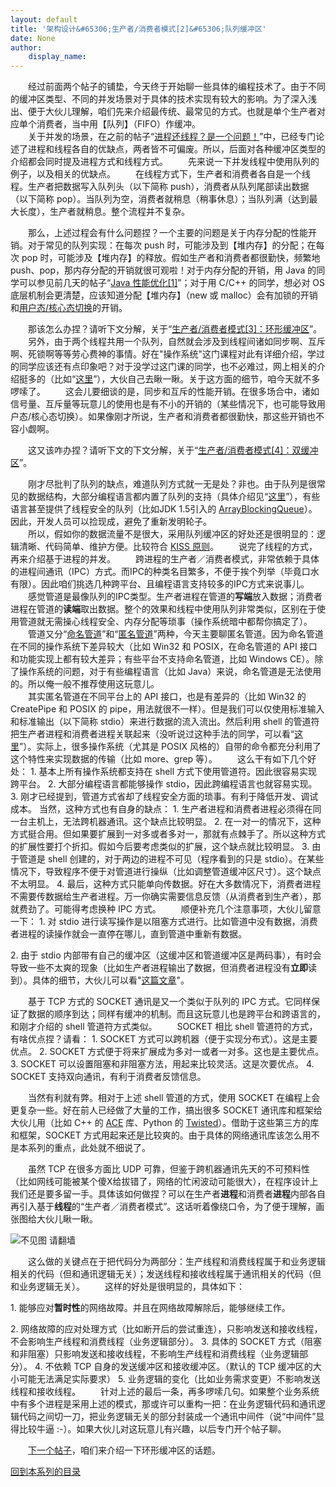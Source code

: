 ```yaml
---
layout: default
title: '架构设计&#65306;生产者/消费者模式[2]&#65306;队列缓冲区'
date: None
author:
    display_name: 
---
```


　　经过前面两个帖子的铺垫，今天终于开始聊一些具体的编程技术了。由于不同的缓冲区类型、不同的并发场景对于具体的技术实现有较大的影响。为了深入浅出、便于大伙儿理解，咱们先来介绍最传统、最常见的方式。也就是单个生产者对应单个消费者，当中用【队列】（FIFO）作缓冲。  
　　关于并发的场景，在之前的帖子“[进程还线程？是一个问题！](https://program-think.blogspot.com/2009/02/multi-process-vs-multi-thread.html)”中，已经专门论述了进程和线程各自的优缺点，两者皆不可偏废。所以，后面对各种缓冲区类型的介绍都会同时提及进程方式和线程方式。 　　先来说一下并发线程中使用队列的例子，以及相关的优缺点。 　　在线程方式下，生产者和消费者各自是一个线程。生产者把数据写入队列头（以下简称 push），消费者从队列尾部读出数据（以下简称 pop）。当队列为空，消费者就稍息（稍事休息）；当队列满（达到最大长度），生产者就稍息。整个流程并不复杂。

　　那么，上述过程会有什么问题捏？一个主要的问题是关于内存分配的性能开销。对于常见的队列实现：在每次 push 时，可能涉及到【堆内存】的分配；在每次 pop 时，可能涉及【堆内存】的释放。假如生产者和消费者都很勤快，频繁地 push、pop，那内存分配的开销就很可观啦！对于内存分配的开销，用 Java 的同学可以参见前几天的帖子“[Java 性能优化\[1\]](https://program-think.blogspot.com/2009/03/java-performance-tuning-1-two-types.html)”；对于用 C/C++ 的同学，想必对 OS 底层机制会更清楚，应该知道分配【堆内存】（new 或 malloc）会有加锁的开销和[用户态/核心态切换](https://en.wikipedia.org/wiki/Context_switch#User_and_kernel_mode_switching)的开销。

  
　　那该怎么办捏？请听下文分解，关于“[生产者/消费者模式\[3\]：环形缓冲区](https://program-think.blogspot.com/2009/04/producer-consumer-pattern-3-circle.html)”。  
　　另外，由于两个线程共用一个队列，自然就会涉及到线程间诸如同步啊、互斥啊、死锁啊等等劳心费神的事情。好在"操作系统"这门课程对此有详细介绍，学过的同学应该还有点印象吧？对于没学过这门课的同学，也不必难过，网上相关的介绍挺多的（比如“[这里](https://en.wikipedia.org/wiki/Producer-consumer_problem)”），大伙自己去瞅一瞅。关于这方面的细节，咱今天就不多啰嗦了。 　　这会儿要细谈的是，同步和互斥的性能开销。在很多场合中，诸如信号量、互斥量等玩意儿的使用也是有不小的开销的（某些情况下，也可能导致用户态/核心态切换）。如果像刚才所说，生产者和消费者都很勤快，那这些开销也不容小觑啊。

　　这又该咋办捏？请听下文的下文分解，关于“[生产者/消费者模式\[4\]：双缓冲区](https://program-think.blogspot.com/2009/04/producer-consumer-pattern-4-double.html)”。

  
　　刚才尽批判了队列的缺点，难道队列方式就一无是处？非也。由于队列是很常见的数据结构，大部分编程语言都内置了队列的支持（具体介绍见“[这里](https://en.wikipedia.org/wiki/Deque)”），有些语言甚至提供了线程安全的队列（比如JDK 1.5引入的 [ArrayBlockingQueue](http://java.sun.com/j2se/1.5.0/docs/api/java/util/concurrent/ArrayBlockingQueue.html)）。因此，开发人员可以捡现成，避免了重新发明轮子。  
　　所以，假如你的数据流量不是很大，采用队列缓冲区的好处还是很明显的：逻辑清晰、代码简单、维护方便。比较符合 [KISS 原则](https://en.wikipedia.org/wiki/KISS_principle)。 　　说完了线程的方式，再来介绍基于进程的并发。 　　跨进程的生产者／消费者模式，非常依赖于具体的进程间通讯（IPC）方式。而IPC的种类名目繁多，不便于挨个列举（毕竟口水有限）。因此咱们挑选几种跨平台、且编程语言支持较多的IPC方式来说事儿。  
　　感觉管道是最像队列的IPC类型。生产者进程在管道的**写端**放入数据；消费者进程在管道的**读端**取出数据。整个的效果和线程中使用队列非常类似，区别在于使用管道就无需操心线程安全、内存分配等琐事（操作系统暗中都帮你搞定了）。  
　　管道又分“[命名管道](https://en.wikipedia.org/wiki/Named_pipe)”和“[匿名管道](https://en.wikipedia.org/wiki/Anonymous_pipe)”两种，今天主要聊匿名管道。因为命名管道在不同的操作系统下差异较大（比如 Win32 和 POSIX，在命名管道的 API 接口和功能实现上都有较大差异；有些平台不支持命名管道，比如 Windows CE）。除了操作系统的问题，对于有些编程语言（比如 Java）来说，命名管道是无法使用的。所以俺一般不推荐使用这玩意儿。  
　　其实匿名管道在不同平台上的 API 接口，也是有差异的（比如 Win32 的 CreatePipe 和 POSIX 的 pipe，用法就很不一样）。但是我们可以仅使用标准输入和标准输出（以下简称 stdio）来进行数据的流入流出。然后利用 shell 的管道符把生产者进程和消费者进程关联起来（没听说过这种手法的同学，可以看“[这里](https://en.wikipedia.org/wiki/Pipeline_%28Unix%29)”）。实际上，很多操作系统（尤其是 POSIX 风格的）自带的命令都充分利用了这个特性来实现数据的传输（比如 more、grep 等）。 　　这么干有如下几个好处： 1. 基本上所有操作系统都支持在 shell 方式下使用管道符。因此很容易实现跨平台。 2. 大部分编程语言都能够操作 stdio，因此跨编程语言也就容易实现。 3. 刚才已经提到，管道方式省却了线程安全方面的琐事。有利于降低开发、调试成本。 当然，这种方式也有自身的缺点： 1. 生产者进程和消费者进程必须得在同一台主机上，无法跨机器通讯。这个缺点比较明显。 2. 在一对一的情况下，这种方式挺合用。但如果要扩展到一对多或者多对一，那就有点棘手了。所以这种方式的扩展性要打个折扣。假如今后要考虑类似的扩展，这个缺点就比较明显。 3. 由于管道是 shell 创建的，对于两边的进程不可见（程序看到的只是 stdio）。在某些情况下，导致程序不便于对管道进行操纵（比如调整管道缓冲区尺寸）。这个缺点不太明显。 4. 最后，这种方式只能单向传数据。好在大多数情况下，消费者进程不需要传数据给生产者进程。万一你确实需要信息反馈（从消费者到生产者），那就费劲了。可能得考虑换种 IPC 方式。 　　顺便补充几个注意事项，大伙儿留意一下： 1. 对 stdio 进行读写操作是以阻塞方式进行。比如管道中没有数据，消费者进程的读操作就会一直停在哪儿，直到管道中重新有数据。

2\. 由于 stdio 内部带有自己的缓冲区（这缓冲区和管道缓冲区是两码事），有时会导致一些不太爽的现象（比如生产者进程输出了数据，但消费者进程没有**立即**读到）。具体的细节，大伙儿可以看"[这篇文章](http://www.pixelbeat.org/programming/stdio_buffering/)"。

　　基于 TCP 方式的 SOCKET 通讯是又一个类似于队列的 IPC 方式。它同样保证了数据的顺序到达；同样有缓冲的机制。而且这玩意儿也是跨平台和跨语言的，和刚才介绍的 shell 管道符方式类似。 　　SOCKET 相比 shell 管道符的方式，有啥优点捏？请看： 1. SOCKET 方式可以跨机器（便于实现分布式）。这是主要优点。 2. SOCKET 方式便于将来扩展成为多对一或者一对多。这也是主要优点。 3. SOCKET 可以设置阻塞和非阻塞方法，用起来比较灵活。这是次要优点。 4. SOCKET 支持双向通讯，有利于消费者反馈信息。

　　当然有利就有弊。相对于上述 shell 管道的方式，使用 SOCKET 在编程上会更复杂一些。好在前人已经做了大量的工作，搞出很多 SOCKET 通讯库和框架给大伙儿用（比如 C++ 的 [ACE](http://www.cs.wustl.edu/%7Eschmidt/ACE.html) 库、Python 的 [Twisted](http://twistedmatrix.com/)）。借助于这些第三方的库和框架，SOCKET 方式用起来还是比较爽的。由于具体的网络通讯库该怎么用不是本系列的重点，此处就不细说了。

  
　　虽然 TCP 在很多方面比 UDP 可靠，但鉴于跨机器通讯先天的不可预料性（比如网线可能被某个傻X给拔错了，网络的忙闲波动可能很大），在程序设计上我们还是要多留一手。具体该如何做捏？可以在生产者**进程**和消费者**进程**内部各自再引入基于**线程**的“生产者／消费者模式”。这话听着像绕口令，为了便于理解，画张图给大伙儿瞅一瞅。  

![不见图 请翻墙](https://lh6.googleusercontent.com/Q6n7axlrP3zHVoLedfVtnr8Bg-v6ySkIFFkgd5nzBJOqBISM9KKMV1koWsH9VoZYDT_WHLlSuhoHf3QP0aYR3HSLzU-wug-gKx1r5Zoe_aybHY33C1P8-NCMtrbL4QcUw_1PXawQ)

　　这么做的关键点在于把代码分为两部分：生产线程和消费线程属于和业务逻辑相关的代码（但和通讯逻辑无关）；发送线程和接收线程属于通讯相关的代码（但和业务逻辑无关）。 　　这样的好处是很明显的，具体如下：

1\. 能够应对**暂时性**的网络故障。并且在网络故障解除后，能够继续工作。

2\. 网络故障的应对处理方式（比如断开后的尝试重连），只影响发送和接收线程，不会影响生产线程和消费线程（业务逻辑部分）。 3. 具体的 SOCKET 方式（阻塞和非阻塞）只影响发送和接收线程，不影响生产线程和消费线程（业务逻辑部分）。 4. 不依赖 TCP 自身的发送缓冲区和接收缓冲区。（默认的 TCP 缓冲区的大小可能无法满足实际要求） 5. 业务逻辑的变化（比如业务需求变更）不影响发送线程和接收线程。 　　针对上述的最后一条，再多啰嗦几句。如果整个业务系统中有多个进程是采用上述的模式，那或许可以重构一把：在业务逻辑代码和通讯逻辑代码之间切一刀，把业务逻辑无关的部分封装成一个通讯中间件（说“中间件”显得比较牛逼 :-）。如果大伙儿对这玩意儿有兴趣，以后专门开个帖子聊。

　　[下一个帖子](https://program-think.blogspot.com/2009/04/producer-consumer-pattern-3-circle.html)，咱们来介绍一下环形缓冲区的话题。

[回到本系列的目录](https://program-think.blogspot.com/2009/03/producer-consumer-pattern-0-overview.html#index)

